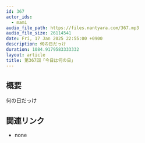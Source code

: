 ```yaml
---
id: 367
actor_ids:
  - mami
audio_file_path: https://files.nantyara.com/367.mp3
audio_file_size: 26114541
date: Fri, 17 Jan 2025 22:55:00 +0900
description: 何の日だっけ
duration: 1084.9179583333332
layout: article
title: 第367回「今日は何の日」
---
```

## 概要

何の日だっけ

## 関連リンク

* none

